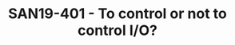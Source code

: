---
categories:
- san19
description: Important stakeholders in the personal-OS arena have switched to the
  BFQ I/O scheduler, to endow their systems with a very low I/O latency. The story
  differs with enterprise systems tough. By controlling I/O with BFQ, these systems
  would reach a 5X-10X throughput boost. Nevertheless, almost all stakeholders still
  stick to uncontrolled I/O. For various reasons they fail to see the economic benefits
  that may follow from the above boost.<br /> <br /> At the other end of the spectrum,
  Facebook seems to see these benefits so clearly that they have invested in the design
  and implementation of two brand new I/O controllers for Linux. The latter control,
  respectively, latency and bandwidth. And these are the two main goals of BFQ.<br
  /> <br /> In this presentation we try to shed a light on this sort of controversial
  situation, by showing some performance figures. In<br /> particular we show again
  (the poor) performance without I/O control, after which we compare the performance
  of these new controllers with that of BFQ.
image:
  featured: 'true'
  path: /assets/images/featured-images/san19/SAN19-401.png
session_attendee_num: '4'
session_id: SAN19-401
session_room: Pacific Room (Keynote)
session_slot:
  end_time: '2019-09-26 08:55:00'
  start_time: '2019-09-26 08:30:00'
session_speakers:
- speaker_bio: Paolo Valente is an Assistant Professor of Computer Science at the
    University of Modena and Reggio Emilia, Italy, and a collaborator of the Linaro
    engineering organization. Paolos main activities focus on scheduling algorithms
    for storage devices, transmission links and CPUs. In this respect, Paolo is the
    author of the last version of the BFQ I/O scheduler. BFQ entered the Linux kernel
    from 4.12, providing unprecedented low-latency and fairness guarantees. As for
    transmission links, Paolo is one of the authors of the QFQ packet scheduler, which
    has been in the Linux kernel until 3.7, after that it has been replaced by QFQ+,
    a faster variant defined and implemented by Paolo himself. Finally, Paolo has
    also defined and implemented other algorithms, part of which are now in FreeBSD,
    and has provided new theoretic results on multiprocessor scheduling.<br /> <br
    />
  speaker_company: Linaro
  speaker_image: /assets/images/speakers/san19/paolo-valente.jpg
  speaker_location: ''
  speaker_name: Paolo Valente
  speaker_position: Assistant Professor
  speaker_url: ''
  speaker_username: paolo_valente.1xog4ur7
session_track: Data Center
tag: session
tags:
- Open Source Development
title: SAN19-401 - To control or not to control I/O?
---